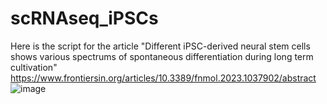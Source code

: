 # scRNAseq_iPSCs
Here is the script for the article "Different iPSC-derived neural stem cells shows various spectrums of spontaneous differentiation during long term cultivation" https://www.frontiersin.org/articles/10.3389/fnmol.2023.1037902/abstract
![image](https://user-images.githubusercontent.com/40294728/233989532-a7ca8fa8-6a37-4210-bf4d-53f53bdfd9d3.png)
